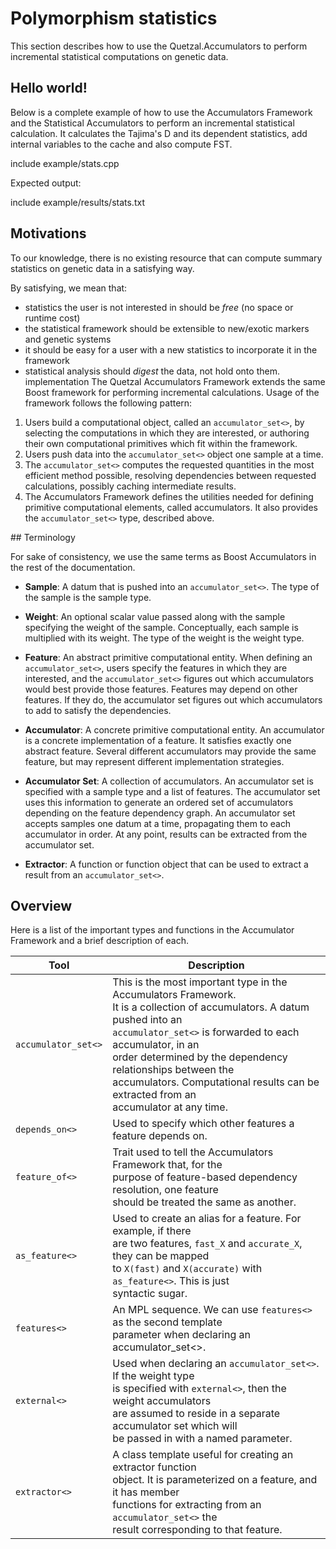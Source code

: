 # Polymorphism statistics

This section describes how to use the Quetzal.Accumulators to perform
incremental statistical computations on genetic data.

## Hello world!

Below is a complete example of how to use the Accumulators Framework and the
Statistical Accumulators to perform an incremental statistical calculation.
It calculates the Tajima's D and its dependent statistics, add internal variables
to the cache and also compute FST.

include example/stats.cpp

Expected output:

include example/results/stats.txt

## Motivations

To our knowledge, there is no existing resource that can compute summary statistics
on genetic data in a satisfying way.

By satisfying, we mean that:

- statistics the user is not interested in should be *free* (no space or runtime cost)
- the statistical framework should be extensible to new/exotic markers and genetic systems
- it should be easy for a user with a new statistics to incorporate it in the framework
- statistical analysis should *digest* the data, not hold onto them.
implementation
The Quetzal Accumulators Framework extends the same Boost framework for
performing incremental calculations. Usage of the framework follows the following pattern:

1. Users build a computational object, called an `accumulator_set<>`,
   by selecting the computations in which they are interested, or authoring
   their own computational primitives which fit within the framework.
2. Users push data into the `accumulator_set<>` object one sample at a time.
3. The `accumulator_set<>` computes the requested quantities in the most efficient
   method possible, resolving dependencies between requested calculations, possibly
   caching intermediate results.
4. The Accumulators Framework defines the utilities needed for defining primitive
   computational elements, called accumulators. It also provides the `accumulator_set<>` type, described above.

## Terminology

For sake of consistency, we use the same terms as Boost Accumulators in the rest of the documentation.

- **Sample**: A datum that is pushed into an `accumulator_set<>`. The type of the sample is the sample type.

- **Weight**: An optional scalar value passed along with the sample specifying
the weight of the sample. Conceptually, each sample is multiplied with its weight.
The type of the weight is the weight type.

- **Feature**: An abstract primitive computational entity. When defining an `accumulator_set<>`, users specify the features in which they are interested, and the `accumulator_set<>` figures out which accumulators would best provide those features. Features may depend on other features. If they do, the accumulator set figures out which accumulators to add to satisfy the dependencies.

- **Accumulator**: A concrete primitive computational entity. An accumulator is a concrete implementation of a feature. It satisfies exactly one abstract feature. Several different accumulators may provide the same feature, but may represent different implementation strategies.

- **Accumulator Set**: A collection of accumulators. An accumulator set is specified with a sample type and a list of features. The accumulator set uses this information to generate an ordered set of accumulators depending on the feature dependency graph. An accumulator set accepts samples one datum at a time, propagating them to each accumulator in order. At any point, results can be extracted from the accumulator set.

- **Extractor**: A function or function object that can be used to extract a result from an `accumulator_set<>`.

## Overview

Here is a list of the important types and functions in the Accumulator Framework and a
brief description of each.

| Tool                	| Description                                                                                                                                                                                                                                                                                                                                                	|
|---------------------	|------------------------------------------------------------------------------------------------------------------------------------------------------------------------------------------------------------------------------------------------------------------------------------------------------------------------------------------------------------	|
| `accumulator_set<>` 	| This is the most important type in the Accumulators Framework. <br>It is a collection of accumulators. A datum pushed into an<br>`accumulator_set<>` is forwarded to each accumulator, in an<br>order determined by the dependency relationships between the <br>accumulators. Computational results can be extracted from an <br>accumulator at any time. 	|
| `depends_on<>`      	| Used to specify which other features a feature depends on.                                                                                                                                                                                                                                                                                                 	|
| `feature_of<>`      	| Trait used to tell the Accumulators Framework that, for the <br>purpose of feature-based dependency resolution, one feature <br>should be treated the same as another.                                                                                                                                                                                     	|
| `as_feature<>`      	| Used to create an alias for a feature. For example, if there<br>are two features, `fast_X` and `accurate_X`, they can be mapped<br>to `X(fast)` and `X(accurate)` with `as_feature<>`. This is just<br>syntactic sugar.                                                                                                                                    	|
| `features<>`        	| An MPL sequence. We can use `features<>` as the second template<br>parameter when declaring an accumulator_set<>.                                                                                                                                                                                                                                          	|
| `external<>`        	| Used when declaring an `accumulator_set<>`. If the weight type <br>is specified with `external<>`, then the weight accumulators <br>are assumed to reside in a separate accumulator set which will<br>be passed in with a named parameter.                                                                                                                 	|
| `extractor<>`       	| A class template useful for creating an extractor function <br>object. It is parameterized on a feature, and it has member <br>functions for extracting from an `accumulator_set<>` the <br>result corresponding to that feature.                                                                                                                          	|
